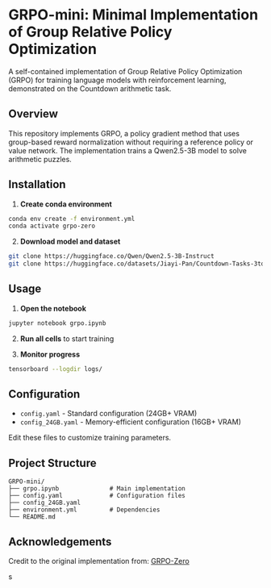 # GRPO-mini: Minimal Implementation of Group Relative Policy Optimization

A self-contained implementation of Group Relative Policy Optimization (GRPO) for training language models with reinforcement learning, demonstrated on the Countdown arithmetic task.

## Overview

This repository implements GRPO, a policy gradient method that uses group-based reward normalization without requiring a reference policy or value network. The implementation trains a Qwen2.5-3B model to solve arithmetic puzzles.


## Installation

1. **Create conda environment**
```bash
conda env create -f environment.yml
conda activate grpo-zero
```

2. **Download model and dataset**
```bash
git clone https://huggingface.co/Qwen/Qwen2.5-3B-Instruct
git clone https://huggingface.co/datasets/Jiayi-Pan/Countdown-Tasks-3to4
```

## Usage

1. **Open the notebook**
```bash
jupyter notebook grpo.ipynb
```

2. **Run all cells** to start training

3. **Monitor progress**
```bash
tensorboard --logdir logs/
```

## Configuration

- `config.yaml` - Standard configuration (24GB+ VRAM)
- `config_24GB.yaml` - Memory-efficient configuration (16GB+ VRAM)

Edit these files to customize training parameters.

## Project Structure

```
GRPO-mini/
├── grpo.ipynb              # Main implementation
├── config.yaml             # Configuration files
├── config_24GB.yaml
├── environment.yml         # Dependencies
└── README.md
```

## Acknowledgements

Credit to the original implementation from: [GRPO-Zero](https://github.com/policy-gradient/GRPO-Zero)


s
